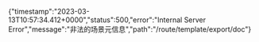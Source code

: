 {"timestamp":"2023-03-13T10:57:34.412+0000","status":500,"error":"Internal Server Error","message":"非法的场景元信息","path":"/route/template/export/doc"}